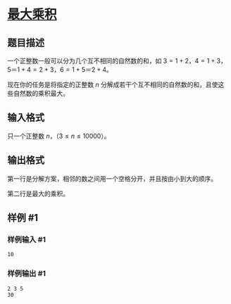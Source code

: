 # [最大乘积](https://www.luogu.com.cn/problem/P1249)

## 题目描述

一个正整数一般可以分为几个互不相同的自然数的和，如 $3=1+2$，$4=1+3$，$5＝1+4=2+3$，$6=1+5＝2+4$。

现在你的任务是将指定的正整数 $n$ 分解成若干个互不相同的自然数的和，且使这些自然数的乘积最大。

## 输入格式

只一个正整数 $n$，（$3 \leq n \leq 10000$）。

## 输出格式

第一行是分解方案，相邻的数之间用一个空格分开，并且按由小到大的顺序。

第二行是最大的乘积。

## 样例 #1

### 样例输入 #1

```
10
```

### 样例输出 #1

```
2 3 5
30
```